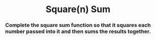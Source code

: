 <div align = "center">

# Square(n) Sum

</div>

<div align = "center">

<h3>Complete the square sum function so that it squares each number passed into it and then sums the results together.</h3>

</div>
